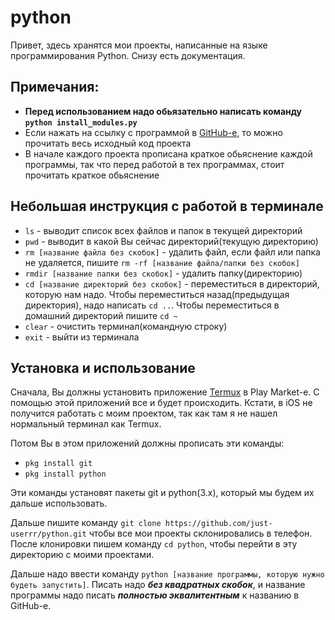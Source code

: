 # python
Привет, здесь хранятся мои проекты, написанные на языке программирования Python. Снизу есть документация.

**Примечания**:
---
* **Перед использованием надо обьязательно написать команду `python install_modules.py`**
* Если нажать на ссылку с программой в [GitHub-е](https://github.com/just-userrr/python/), то можно прочитать весь исходный код проекта
* В начале каждого проекта прописана краткое обьяснение каждой программы, так что перед работой в тех программах, стоит прочитать краткое обьяснение

**Небольшая инструкция с работой в терминале**
---
* `ls` - выводит список всех файлов и папок в текущей директорий
* `pwd` - выводит в какой Вы сейчас директорий(текущую директорию)
* `rm [название файла без скобок]` - удалить файл, если файл или папка не удаляется, пишите `rm -rf [название файла/папки без скобок]`
* `rmdir [название папки без скобок]` - удалить папку(директорию)
* `cd [название директорий без скобок]` - переместиться в директорий, которую нам надо. Чтобы переместиться назад(предыдущая директория), надо написать `cd ..`. Чтобы переместиться в домашний директорий пишите `cd ~`
* `clear` - очистить терминал(командную строку)
* `exit` - выйти из терминала

**Установка и использование**
---
Сначала, Вы должны установить приложение [Termux](https://play.google.com/store/apps/details?id=com.termux&hl=ru) в Play Market-е. С помощью этой приложений все и будет происходить. Кстати, в iOS не получится работать с моим проектом, так как там я не нашел нормальный терминал как Termux.

Потом Вы в этом приложений должны прописать эти команды:
* `pkg install git`
* `pkg install python`

Эти команды установят пакеты git и python(3.x), который мы будем их дальше использовать.

Дальше пишите команду `git clone https://github.com/just-userrr/python.git` чтобы все мои проекты склонировались в телефон. После клонировки пишем команду `cd python`, чтобы перейти в эту директорию с моими проектами.

Дальше надо ввести команду `python [название программы, которую нужно будеть запустить]`. Писать надо ***без квадратных скобок***, и название программы надо писать ***полностью эквалитентным*** к названию в GitHub-е.
